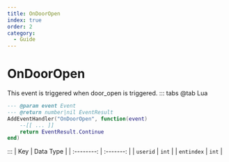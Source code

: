 ```yaml
---
title: OnDoorOpen
index: true
order: 2
category:
  - Guide
---
```


# OnDoorOpen
This event is triggered when door_open is triggered.
::: tabs
@tab Lua
```lua
--- @param event Event
--- @return number|nil EventResult
AddEventHandler("OnDoorOpen", function(event)
    --[[ ... ]]
    return EventResult.Continue
end)
```

:::
|     Key    | Data Type |
| :--------: | :-------: |
|  `userid`  |   `int`   |
| `entindex` |   `int`   |